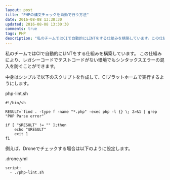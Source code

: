 ```yaml
---
layout: post
title: "PHPの構文チェックを自動で行う方法"
date: 2016-08-08 13:30:30
updated: 2016-08-08 13:30:30
comments: true
tags: PHP
description: "私のチームではCIで自動的にLINTをする仕組みを構築しています。この仕組みにより、レガシーコードでテストコードがない環境でもシンタックスエラーの混入を防ぐことができます。"
---
```


私のチームではCIで自動的にLINTをする仕組みを構築しています。
この仕組みにより、レガシーコードでテストコードがない環境でもシンタックスエラーの混入を防ぐことができます。

中身はシンプルで以下のスクリプトを作成して、CIプラットホームで実行するようにします。

php-lint.sh

```
#!/bin/sh

RESULT=`find . -type f -name "*.php" -exec php -l {} \; 2>&1 | grep "PHP Parse error"`

if [ "$RESULT" != "" ];then
    echo "$RESULT"
    exit 1
fi
```

例えば、Droneでチェックする場合は以下のように設定します。

.drone.yml

```
script:
  - ./php-lint.sh
```

